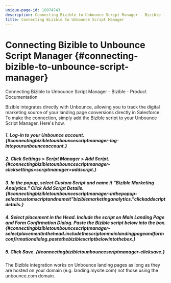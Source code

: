 ```yaml
---
unique-page-id: 18874743
description: Connecting Bizible to Unbounce Script Manager - Bizible - Product Documentation
title: Connecting Bizible to Unbounce Script Manager
---
```


# Connecting Bizible to Unbounce Script Manager {#connecting-bizible-to-unbounce-script-manager}

Connecting Bizible to Unbounce Script Manager - Bizible - Product Documentation

Bizible integrates directly with Unbounce, allowing you to track the digital marketing source of your landing page conversions directly in Salesforce. To make the connection, simply add the Bizible script to your Unbounce Script Manager. Here's how.

##### 1. Log-in to your Unbounce account. {#connectingbizibletounbouncescriptmanager-log-intoyourunbounceaccount.}

##### 2. Click Settings > Script Manager > Add Script. {#connectingbizibletounbouncescriptmanager-clicksettings>scriptmanager>addscript.}

##### 3. In the popup, select Custom Script and name it "Bizible Marketing Analytics." Click Add Script Details. {#connectingbizibletounbouncescriptmanager-inthepopup-selectcustomscriptandnameit"biziblemarketinganalytics."clickaddscriptdetails.}

##### 4. Select placement in the Head. Include the script on Main Landing Page and Form Confirmation Dialog. Paste the Bizible script below into the box. {#connectingbizibletounbouncescriptmanager-selectplacementinthehead.includethescriptonmainlandingpageandformconfirmationdialog.pastethebiziblescriptbelowintothebox.}

*<script type="text/javascript" src="//cdn.bizible.com/scripts/bizible.js" async=""></script>*

##### 5. Click Save. {#connectingbizibletounbouncescriptmanager-clicksave.}

The Bizible integration works on Unbounce landing pages as long as they are hosted on your domain (e.g. landing.mysite.com) not those using the unbounce.com domain.
